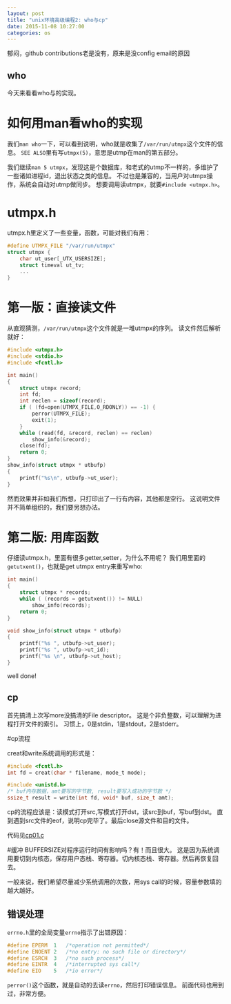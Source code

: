```yaml
---
layout: post
title: "unix环境高级编程2: who与cp"
date: 2015-11-08 10:27:00
categories: os
---
```


郁闷，github contributions老是没有，原来是没config email的原因

## who
今天来看看who与的实现。

# 如何用man看who的实现

我们`man who`一下，可以看到说明，who就是收集了`/var/run/utmpx`这个文件的信息。
`SEE ALSO`里有写`utmpx(5)`，意思是utmp在man的第五部分。

我们继续`man 5 utmpx`，发现这是个数据库，和老式的utmp不一样的，多维护了一些诸如进程id，退出状态之类的信息。
不过也是兼容的，当用户对utmpx操作，系统会自动对utmp做同步。
想要调用读utmpx，就要`#include <utmpx.h>`。

# utmpx.h

utmpx.h里定义了一些变量，函数，可能对我们有用：

```c
#define UTMPX_FILE "/var/run/utmpx"
struct utmpx {
    char ut_user[_UTX_USERSIZE];
    struct timeval ut_tv;
    ...
}
```

# 第一版：直接读文件

从直观猜测，`/var/run/utmpx`这个文件就是一堆utmpx的序列。
读文件然后解析就好：

```c
#include <utmpx.h>
#include <stdio.h>
#include <fcntl.h>

int main()
{
    struct utmpx record;
    int fd;
    int reclen = sizeof(record);
    if ( (fd=open(UTMPX_FILE,O_RDONLY)) == -1) {
        perror(UTMPX_FILE);
        exit(1);
    }
    while (read(fd, &record, reclen) == reclen)
        show_info(&record);
    close(fd);
    return 0;
}
show_info(struct utmpx * utbufp)
{
    printf("%s\n", utbufp->ut_user);
}
```

然而效果并非如我们所想，只打印出了一行有内容，其他都是空行。
这说明文件并不简单组织的，我们要另想办法。

# 第二版: 用库函数

仔细读utmpx.h，里面有很多getter,setter，为什么不用呢？
我们用里面的`getutxent()`，也就是get utmpx entry来重写who:

```c
int main()
{
    struct utmpx * records;
    while ( (records = getutxent()) != NULL)
        show_info(records);
    return 0;
}

void show_info(struct utmpx * utbufp)
{
    printf("%s ", utbufp->ut_user);
    printf("%s ", utbufp->ut_id);
    printf("%s \n", utbufp->ut_host);
}
```

well done!

## cp

首先搞清上次写more没搞清的File descriptor。
这是个非负整数，可以理解为进程打开文件的索引。
习惯上，0是stdin，1是stdout，2是stderr。

#cp流程

creat和write系统调用的形式是：

```c
#include <fcntl.h>
int fd = creat(char * filename, mode_t mode);

#include <unistd.h>
/* buf内存数据，amt要写的字节数, result要写入成功的字节数 */
ssize_t result = write(int fd, void* buf, size_t amt);
```

cp的流程应该是：读模式打开src,写模式打开dst，读src到buf，写buf到dst。
直到遇到src文件的eof，说明cp完毕了。最后close源文件和目的文件。

代码见[cp01.c](https://github.com/victorisildur/UNIX/blob/master/APUE/cp/cp01.c)

#缓冲
BUFFERSIZE对程序运行时间有影响吗？有！而且很大。
这是因为系统调用要切到内核态，保存用户态栈、寄存器。切内核态栈、寄存器。然后再恢复回去。

一般来说，我们希望尽量减少系统调用的次数，用sys call的时候，容量参数填的越大越好。

## 错误处理

`errno.h`里的全局变量`errno`指示了出错原因：

```c
#define EPERM  1   /*operation not permitted*/
#define ENOENT 2   /*no entry: no such file or directory*/
#define ESRCH  3   /*no such process*/
#define EINTR  4   /*interrupted sys call*/
#define EIO    5   /*io error*/
```

`perror()`这个函数，就是自动的去读`errno`，然后打印错误信息。
前面代码也用到过，非常方便。